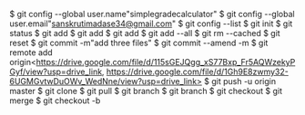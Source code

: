 $ git config --global user.name"simplegradecalculator"
$ git config --global user.email"sanskrutimadase34@gmail.com"
$ git config --list
$ git init
$ git status
$ git add<simplegradecalculator>
$ git add<simplegradecalculator><screenshot>
$ git add
$ git add --all
$ git rm --cached<simplegradecalculator>
$ git reset<simplegradecalculator>
$ git commit -m"add three files"
$ git commit --amend -m <enter your message>
$ git remote add origin<https://drive.google.com/file/d/115sGEJQgg_xS77Bxp_Fr5AQWzekyPGyf/view?usp=drive_link, https://drive.google.com/file/d/1Gh9E8zwmy32-6UGMGvtwDuOWv_WedNne/view?usp=drive_link>
$ git push -u origin master
$ git clone<clone>
$ git pull
$ git branch
$ git branch<branch name>
$ git checkout<branch name>
$ git merge<branch name>
$ git checkout -b<branch name>
